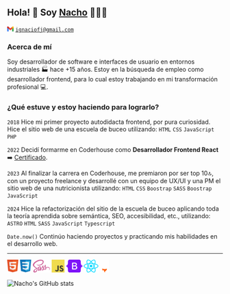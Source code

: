 ## Hola! 👋 Soy [Nacho](https://www.linkedin.com/in/ignaciofernandezjeansalle/) 👨🏻‍💻

<code><img alt="Logo Gmail" src="./assets/gmail.svg" height="12px" /></code>
<code>ignaciofj@gmail.com</code>

### Acerca de mí

Soy desarrollador de software e interfaces de usuario en entornos industriales 🏭 hace +15 años. Estoy en la búsqueda de empleo como desarrollador frontend, para lo cual estoy trabajando en mi transformación profesional 💻.

### ¿Qué estuve y estoy haciendo para lograrlo?

<code>2018</code>
Hice mi primer proyecto autodidacta frontend, por pura curiosidad. Hice el sitio web de una escuela de buceo utilizando: <code>HTML</code> <code>CSS</code> <code>JavaScript</code> <code>PHP</code>

<code>2022</code>
Decidí formarme en Coderhouse como **Desarrollador Frontend React** ➡️ [Certificado](https://www.coderhouse.com/ar/certificados/63ae3137430ba2000ff5d2d0).

<code>2023</code>
Al finalizar la carrera en Coderhouse, me premiaron por ser top 10🔝, con un proyecto freelance y desarrollé con un equipo de UX/UI y una PM el sitio web de una nutricionista utilizando: <code>HTML</code> <code>CSS</code> <code>Boostrap</code> <code>SASS</code> <code>Boostrap</code>
<code>JavaScript</code>

<code>2024</code>
Hice la refactorización del sitio de la escuela de buceo aplicando toda la teoría aprendida sobre semántica, SEO, accesibilidad, etc., utilizando: <code>ASTRO</code> <code>HTML</code> <code>SASS</code> <code>JavaScript</code> <code>Typescript</code>

<code>Date.now()</code>
Continúo haciendo proyectos y practicando mis habilidades en el desarrollo web.

---

<code><img alt="Logo HTML5" src="./assets/html5.svg" height="30px" /></code>
<code><img alt="Logo CSS3" src="./assets/css.svg" height="30px" /></code>
<code><img alt="Logo SASS" src="./assets/sass.svg" height="30px" /></code>
<code><img alt="Logo JavaScript" src="./assets/javascript.svg" height="30px" /></code>
<code><img alt="Logo Bootstrap" src="./assets/bootstrap.svg" height="30px" /></code>
<code><img alt="Logo React" src="./assets/react.svg" height="30px" /></code>
<code><img alt="Logo Astro" src="./assets/astro.svg" height="30px" /></code>

![Nacho's GitHub stats](https://github-readme-stats.vercel.app/api/top-langs?username=ignacioFernandezJeansalle&show_icons=true&locale=es&layout=compact)
